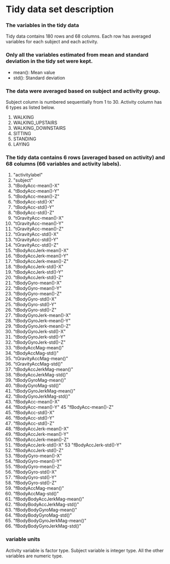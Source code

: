 # Tidy data set description
### The variables in the tidy data

Tidy data contains 180 rows and 68 columns. Each row has averaged variables for each subject and each activity.

### Only all the variables estimated from mean and standard deviation in the tidy set were kept.

- mean(): Mean value
- std(): Standard deviation

### The data were averaged based on subject and activity group.

Subject column is numbered sequentially from 1 to 30. Activity column has 6 types as listed below.

1. WALKING
2. WALKING_UPSTAIRS
3. WALKING_DOWNSTAIRS
4. SITTING
5. STANDING
6. LAYING

### The tidy data contains 6 rows (averaged based on activity) and 68 columns (66 variables and activity labels).

1. "activitylabel"
2. "subject"
3. "tBodyAcc-mean()-X"
4. "tBodyAcc-mean()-Y"
5. "tBodyAcc-mean()-Z"
6. "tBodyAcc-std()-X"
7. "tBodyAcc-std()-Y"
8. "tBodyAcc-std()-Z"
9. "tGravityAcc-mean()-X"
10. "tGravityAcc-mean()-Y"
11. "tGravityAcc-mean()-Z"
12. "tGravityAcc-std()-X"
13. "tGravityAcc-std()-Y"
14. "tGravityAcc-std()-Z"
15. "tBodyAccJerk-mean()-X"
16. "tBodyAccJerk-mean()-Y"
17. "tBodyAccJerk-mean()-Z"
18. "tBodyAccJerk-std()-X"
19. "tBodyAccJerk-std()-Y"
20. "tBodyAccJerk-std()-Z"
21. "tBodyGyro-mean()-X"
22. "tBodyGyro-mean()-Y"
23. "tBodyGyro-mean()-Z"
24. "tBodyGyro-std()-X"
25. "tBodyGyro-std()-Y"
26. "tBodyGyro-std()-Z"
27. "tBodyGyroJerk-mean()-X"
28. "tBodyGyroJerk-mean()-Y"
29. "tBodyGyroJerk-mean()-Z"
30. "tBodyGyroJerk-std()-X"
31. "tBodyGyroJerk-std()-Y"
32. "tBodyGyroJerk-std()-Z"
33. "tBodyAccMag-mean()"
34. "tBodyAccMag-std()"
35. "tGravityAccMag-mean()"
36. "tGravityAccMag-std()"
37. "tBodyAccJerkMag-mean()"
38. "tBodyAccJerkMag-std()"
39. "tBodyGyroMag-mean()"
40. "tBodyGyroMag-std()"
41. "tBodyGyroJerkMag-mean()"
42. "tBodyGyroJerkMag-std()"
43. "fBodyAcc-mean()-X"
44. "fBodyAcc-mean()-Y"
45 "fBodyAcc-mean()-Z"
46. "fBodyAcc-std()-X"
47. "fBodyAcc-std()-Y"
48. "fBodyAcc-std()-Z"
49. "fBodyAccJerk-mean()-X"
50. "fBodyAccJerk-mean()-Y"
51. "fBodyAccJerk-mean()-Z"
52. "fBodyAccJerk-std()-X"
53 "fBodyAccJerk-std()-Y"
54. "fBodyAccJerk-std()-Z"
55. "fBodyGyro-mean()-X"
56. "fBodyGyro-mean()-Y"
57. "fBodyGyro-mean()-Z"
58. "fBodyGyro-std()-X"
59. "fBodyGyro-std()-Y"
60. "fBodyGyro-std()-Z"
61. "fBodyAccMag-mean()"
62. "fBodyAccMag-std()"
63. "fBodyBodyAccJerkMag-mean()"
64. "fBodyBodyAccJerkMag-std()"
65. "fBodyBodyGyroMag-mean()"
66. "fBodyBodyGyroMag-std()"
67. "fBodyBodyGyroJerkMag-mean()"
68. "fBodyBodyGyroJerkMag-std()"

### variable units

Activity variable is factor type. Subject variable is integer type. All the other variables are numeric type.
